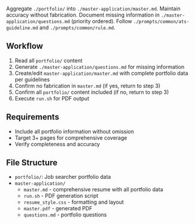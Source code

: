 Aggregate `./portfolio/` into `./master-application/master.md`. Maintain accuracy without fabrication. Document missing information in `./master-application/questions.md` (priority ordered). Follow `./prompts/common/ats-guideline.md` and `./prompts/common/rule.md`.

## Workflow
1. Read all `portfolio/` content
2. Generate `./master-application/questions.md` for missing information
3. Create/edit `master-application/master.md` with complete portfolio data per guidelines
4. Confirm no fabrication in `master.md` (if yes, return to step 3)
5. Confirm all `portfolio/` content included (if no, return to step 3)
6. Execute `run.sh` for PDF output

## Requirements
- Include all portfolio information without omission
- Target 3+ pages for comprehensive coverage
- Verify completeness and accuracy

## File Structure
- `portfolio/`: Job searcher portfolio data
- `master-application/`
    - `master.md` - comprehensive resume with all portfolio data
    - `run.sh` - PDF generation script
    - `resume_style.css` - formatting and layout
    - `master.pdf` - generated PDF
    - `questions.md` - portfolio questions